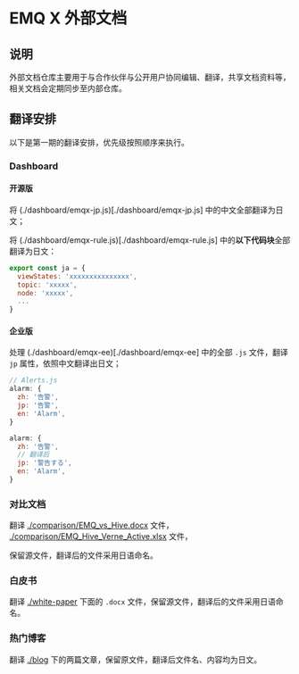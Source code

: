 # EMQ X 外部文档

## 说明

外部文档仓库主要用于与合作伙伴与公开用户协同编辑、翻译，共享文档资料等，相关文档会定期同步至内部仓库。

## 翻译安排

以下是第一期的翻译安排，优先级按照顺序来执行。

### Dashboard

#### 开源版

将 (./dashboard/emqx-jp.js)[./dashboard/emqx-jp.js] 中的中文全部翻译为日文；

将 (./dashboard/emqx-rule.js)[./dashboard/emqx-rule.js] 中的**以下代码块**全部翻译为日文：

```js
export const ja = {
  viewStates: 'xxxxxxxxxxxxxxx',
  topic: 'xxxxx',
  node: 'xxxxx',
  ...
}
```


#### 企业版

处理 (./dashboard/emqx-ee)[./dashboard/emqx-ee] 中的全部 `.js` 文件，翻译 `jp` 属性，依照中文翻译出日文；

```js
// Alerts.js
alarm: {
  zh: '告警',
  jp: '告警',
  en: 'Alarm',
}

alarm: {
  zh: '告警',
  // 翻译后
  jp: '警告する',
  en: 'Alarm',
}
```

### 对比文档

翻译 [./comparison/EMQ_vs_Hive.docx](./comparison/EMQ_vs_Hive.docx) 文件，
[./comparison/EMQ_Hive_Verne_Active.xlsx](./comparison/EMQ_Hive_Verne_Active.xlsx) 文件，

保留源文件，翻译后的文件采用日语命名。

### 白皮书

翻译 [./white-paper](./white-paper) 下面的 `.docx` 文件，保留源文件，翻译后的文件采用日语命名。


### 热门博客

翻译 [./blog](./blog) 下的两篇文章，保留原文件，翻译后文件名、内容均为日文。